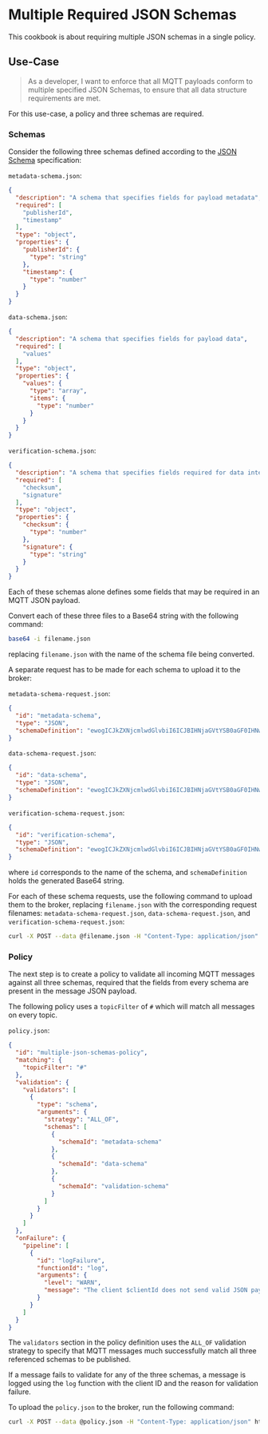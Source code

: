 # Multiple Required JSON Schemas
This cookbook is about requiring multiple JSON schemas in a single policy.

## Use-Case
> As a developer, I want to enforce that all MQTT payloads conform to multiple specified JSON Schemas, to ensure that all data structure requirements are met.

For this use-case, a policy and three schemas are required.

### Schemas

Consider the following three schemas defined according to the [JSON Schema](https://json-schema.org/) specification:

`metadata-schema.json`:
```json
{
  "description": "A schema that specifies fields for payload metadata",
  "required": [
    "publisherId",
    "timestamp"
  ],
  "type": "object",
  "properties": {
    "publisherId": {
      "type": "string"
    },
    "timestamp": {
      "type": "number"
    }
  }
}
```

`data-schema.json`:
```json
{
  "description": "A schema that specifies fields for payload data",
  "required": [
    "values"
  ],
  "type": "object",
  "properties": {
    "values": {
      "type": "array",
      "items": {
        "type": "number"
      }
    }
  }
}
```

`verification-schema.json`:
```json
{
  "description": "A schema that specifies fields required for data integrity checks",
  "required": [
    "checksum",
    "signature"
  ],
  "type": "object",
  "properties": {
    "checksum": {
      "type": "number"
    },
    "signature": {
      "type": "string"
    }
  }
}
```

Each of these schemas alone defines some fields that may be required in an MQTT JSON payload.

Convert each of these three files to a Base64 string with the following command:

```bash
base64 -i filename.json
```

replacing `filename.json` with the name of the schema file being converted.

A separate request has to be made for each schema to upload it to the broker:

`metadata-schema-request.json`:
```json
{
  "id": "metadata-schema",
  "type": "JSON",
  "schemaDefinition": "ewogICJkZXNjcmlwdGlvbiI6ICJBIHNjaGVtYSB0aGF0IHNwZWNpZmllcyBmaWVsZHMgZm9yIHBheWxvYWQgbWV0YWRhdGEiLAogICJyZXF1aXJlZCI6IFsKICAgICJwdWJsaXNoZXJJZCIsCiAgICAidGltZXN0YW1wIgogIF0sCiAgInR5cGUiOiAib2JqZWN0IiwKICAicHJvcGVydGllcyI6IHsKICAgICJwdWJsaXNoZXJJZCI6IHsKICAgICAgInR5cGUiOiAic3RyaW5nIgogICAgfSwKICAgICJ0aW1lc3RhbXAiOiB7CiAgICAgICJ0eXBlIjogIm51bWJlciIKICAgIH0KICB9Cn0K"
}
```

`data-schema-request.json`:
```json
{
  "id": "data-schema",
  "type": "JSON",
  "schemaDefinition": "ewogICJkZXNjcmlwdGlvbiI6ICJBIHNjaGVtYSB0aGF0IHNwZWNpZmllcyBmaWVsZHMgZm9yIHBheWxvYWQgZGF0YSIsCiAgInJlcXVpcmVkIjogWwogICAgInZhbHVlcyIKICBdLAogICJ0eXBlIjogIm9iamVjdCIsCiAgInByb3BlcnRpZXMiOiB7CiAgICAidmFsdWVzIjogewogICAgICAidHlwZSI6ICJhcnJheSIsCiAgICAgICJpdGVtcyI6IHsKICAgICAgICAidHlwZSI6ICJudW1iZXIiCiAgICAgIH0KICAgIH0KICB9Cn0K"
}
```

`verification-schema-request.json`:
```json
{
  "id": "verification-schema",
  "type": "JSON",
  "schemaDefinition": "ewogICJkZXNjcmlwdGlvbiI6ICJBIHNjaGVtYSB0aGF0IHNwZWNpZmllcyBmaWVsZHMgcmVxdWlyZWQgZm9yIGRhdGEgaW50ZWdyaXR5IGNoZWNrcyIsCiAgInJlcXVpcmVkIjogWwogICAgImNoZWNrc3VtIiwKICAgICJzaWduYXR1cmUiCiAgXSwKICAidHlwZSI6ICJvYmplY3QiLAogICJwcm9wZXJ0aWVzIjogewogICAgImNoZWNrc3VtIjogewogICAgICAidHlwZSI6ICJudW1iZXIiCiAgICB9LAogICAgInNpZ25hdHVyZSI6IHsKICAgICAgInR5cGUiOiAic3RyaW5nIgogICAgfQogIH0KfQo="
}
```

where `id` corresponds to the name of the schema, and `schemaDefinition` holds the generated Base64 string.

For each of these schema requests, use the following command to upload them to the broker, replacing `filename.json` with the corresponding request filenames: `metadata-schema-request.json`, `data-schema-request.json`, and `verification-schema-request.json`:

```bash
curl -X POST --data @filename.json -H "Content-Type: application/json" http://localhost:8888/api/v1/data-validation/schemas
```


### Policy
The next step is to create a policy to validate all incoming MQTT messages against all three schemas, required that the fields from every schema are present in the message JSON payload.

The following policy uses a `topicFilter` of `#` which will match all messages on every topic.

`policy.json`:
```json
{
  "id": "multiple-json-schemas-policy",
  "matching": {
    "topicFilter": "#"
  },
  "validation": {
    "validators": [
      {
        "type": "schema",
        "arguments": {
          "strategy": "ALL_OF",
          "schemas": [
            {
              "schemaId": "metadata-schema"
            },
            {
              "schemaId": "data-schema"
            },
            {
              "schemaId": "validation-schema"
            }
          ]
        }
      }
    ]
  },
  "onFailure": {
    "pipeline": [
      {
        "id": "logFailure",
        "functionId": "log",
        "arguments": {
          "level": "WARN",
          "message": "The client $clientId does not send valid JSON payloads. The message will be dropped. Reason: $validationResult"
        }
      }
    ]
  }
}
```

The `validators` section in the policy definition uses the `ALL_OF` validation strategy to specify that MQTT messages much successfully match all three referenced schemas to be published.

If a message fails to validate for any of the three schemas, a message is logged using the `log` function with the client ID and the reason for validation failure.

To upload the `policy.json` to the broker, run the following command:
```bash
curl -X POST --data @policy.json -H "Content-Type: application/json" http://localhost:8888/api/v1/data-validation/policies
```
